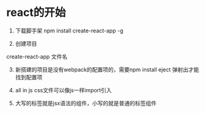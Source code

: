 # react的开始

1. 下载脚手架
npm install create-react-app -g

2. 创建项目

create-react-app 文件名

3. 新搭建的项目是没有webpack的配置项的，需要npm install eject 弹射出才能找到配置项

4. all in js css文件可以像js一样import引入

5. 大写的标签就是jsx语法的组件，小写的就是普通的标签组件